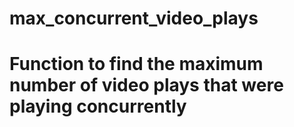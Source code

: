 # max_concurrent_video_plays
# Function to find the maximum number of video plays that were playing concurrently 
